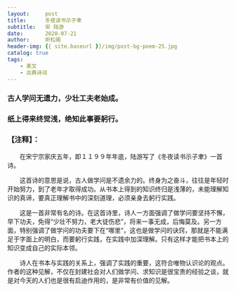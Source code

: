 ```yaml
---
layout:     post
title:      冬夜读书示子聿
subtitle:   宋 陆游
date:       2020-07-21
author:     听松阁
header-img: {{ site.baseurl }}/img/post-bg-poem-25.jpg
catalog: true
tags:
    - 美文
    - 古典诗词
---
```



### 古人学问无遗力，少壮工夫老始成。
### 纸上得来终觉浅，绝知此事要躬行。


### 【注释】：
　　在宋宁宗家庆五年，即１１９９年年底，陆游写了《冬夜读书示子聿》一首诗。
  
　　这首诗的意思是说，古人做学问是不遗余力的。终身为之奋斗，往往是年轻时开始努力，到了老年才取得成功。从书本上得到的知识终归是浅薄的，未能理解知识的真谛，要真正理解书中的深刻道理，必须亲身去躬行实践。
  
　　这是一首非常有名的诗。在这首诗里，诗人一方面强调了做学问要坚持不懈，早下功夫，免得“少壮不努力，老大徒伤悲”，将来一事无成，后悔莫及。另一方面，特别强调了做学问的功夫要下在“哪里”，这也是做学问的诀窍，那就是不能满足于字面上的明白，而要躬行实践，在实践中加深理解。只有这样才能把书本上的知识变成自己的实际本领。
  
　　诗人在书本与实践的关系上，强调了实践的重要，这符合唯物认识论的观点。作者的这种见解，不仅在封建社会对人们做学问、求知识是很宝贵的经验之谈，就是对今天的人们也是很有启迪作用的，是非常有价值的见解。
